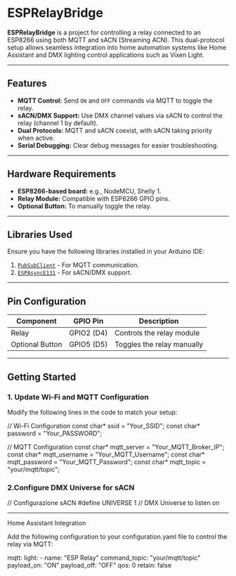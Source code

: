 # ESPRelayBridge

**ESPRelayBridge** is a project for controlling a relay connected to an ESP8266 using both MQTT and sACN (Streaming ACN). This dual-protocol setup allows seamless integration into home automation systems like Home Assistant and DMX lighting control applications such as Vixen Light.

---

## Features

- **MQTT Control:** Send `ON` and `OFF` commands via MQTT to toggle the relay.
- **sACN/DMX Support:** Use DMX channel values via sACN to control the relay (channel 1 by default).
- **Dual Protocols:** MQTT and sACN coexist, with sACN taking priority when active.
- **Serial Debugging:** Clear debug messages for easier troubleshooting.

---

## Hardware Requirements

- **ESP8266-based board:** e.g., NodeMCU, Shelly 1.
- **Relay Module:** Compatible with ESP8266 GPIO pins.
- **Optional Button:** To manually toggle the relay.

---

## Libraries Used

Ensure you have the following libraries installed in your Arduino IDE:
1. [`PubSubClient`](https://github.com/knolleary/pubsubclient) - For MQTT communication.
2. [`ESPAsyncE131`](https://github.com/forkineye/ESPAsyncE131) - For sACN/DMX support.

---

## Pin Configuration

| Component      | GPIO Pin | Description             |
|-----------------|----------|-------------------------|
| Relay           | GPIO2 (D4) | Controls the relay module |
| Optional Button | GPIO5 (D5) | Toggles the relay manually |

---

## Getting Started

### 1. Update Wi-Fi and MQTT Configuration

Modify the following lines in the code to match your setup:

// Wi-Fi Configuration
const char* ssid = "Your_SSID";
const char* password = "Your_PASSWORD";

// MQTT Configuration
const char* mqtt_server = "Your_MQTT_Broker_IP";
const char* mqtt_username = "Your_MQTT_Username";
const char* mqtt_password = "Your_MQTT_Password";
const char* mqtt_topic = "your/mqtt/topic";

### 2.Configure DMX Universe for sACN
// Configurazione sACN
#define UNIVERSE 1 // DMX Universe to listen on

________________________________________________________________________________________________
Home Assistant Integration

Add the following configuration to your configuration.yaml file to control the relay via MQTT:

mqtt:
  light:
    - name: "ESP Relay"
      command_topic: "your/mqtt/topic"
      payload_on: "ON"
      payload_off: "OFF"
      qos: 0
      retain: false
